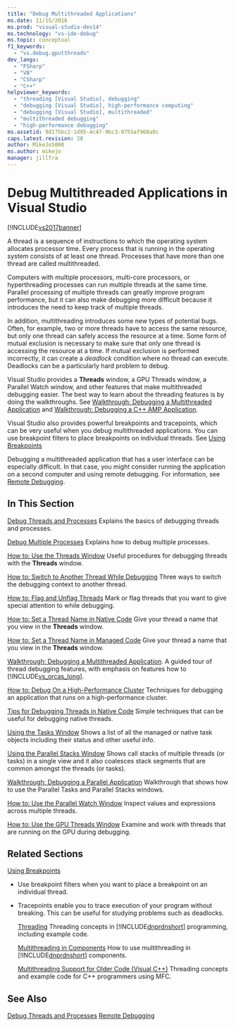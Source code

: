 ```yaml
---
title: "Debug Multithreaded Applications"
ms.date: 11/15/2016
ms.prod: "visual-studio-dev14"
ms.technology: "vs-ide-debug"
ms.topic: conceptual
f1_keywords:
  - "vs.debug.gputthreads"
dev_langs:
  - "FSharp"
  - "VB"
  - "CSharp"
  - "C++"
helpviewer_keywords:
  - "threading [Visual Studio], debugging"
  - "debugging [Visual Studio], high-performance computing"
  - "debugging [Visual Studio], multithreaded"
  - "multithreaded debugging"
  - "high-performance debugging"
ms.assetid: 9d175bc2-1d95-4c47-9bc3-9755af968a9c
caps.latest.revision: 28
author: MikeJo5000
ms.author: mikejo
manager: jillfra
---
```

# Debug Multithreaded Applications in Visual Studio
[!INCLUDE[vs2017banner](../includes/vs2017banner.md)]

A thread is a sequence of instructions to which the operating system allocates processor time. Every process that is running in the operating system consists of at least one thread. Processes that have more than one thread are called multithreaded.

 Computers with multiple processors, multi-core processors, or hyperthreading processes can run multiple threads at the same time. Parallel processing of multiple threads can greatly improve program performance, but it can also make debugging more difficult because it introduces the need to keep track of multiple threads.

 In addition, multithreading introduces some new types of potential bugs. Often, for example, two or more threads have to access the same resource, but only one thread can safely access the resource at a time. Some form of mutual exclusion is necessary to make sure that only one thread is accessing the resource at a time. If mutual exclusion is performed incorrectly, it can create a *deadlock* condition where no thread can execute. Deadlocks can be a particularly hard problem to debug.

 Visual Studio provides a **Threads** window, a GPU Threads window, a Parallel Watch window, and other features that make multithreaded debugging easier. The best way to learn about the threading features is by doing the walkthroughs. See [Walkthrough: Debugging a Multithreaded Application](../debugger/walkthrough-debugging-a-multithreaded-application.md) and [Walkthrough: Debugging a C++ AMP Application](http://msdn.microsoft.com/library/40e92ecc-f6ba-411c-960c-b3047b854fb5).

 Visual Studio also provides powerful breakpoints and tracepoints, which can be very useful when you debug multithreaded applications. You can use breakpoint filters to place breakpoints on individual threads. See [Using Breakpoints](../debugger/using-breakpoints.md)

 Debugging a multithreaded application that has a user interface can be especially difficult. In that case, you might consider running the application on a second computer and using remote debugging. For information, see [Remote Debugging](../debugger/remote-debugging.md).

## In This Section
 [Debug Threads and Processes](../debugger/debug-threads-and-processes.md)
 Explains the basics of debugging threads and processes.

 [Debug Multiple Processes](../debugger/debug-multiple-processes.md)
 Explains how to debug multiple processes.

 [How to: Use the Threads Window](../debugger/how-to-use-the-threads-window.md)
 Useful procedures for debugging threads with the **Threads** window.

 [How to: Switch to Another Thread While Debugging](../debugger/how-to-switch-to-another-thread-while-debugging.md)
 Three ways to switch the debugging context to another thread.

 [How to: Flag and Unflag Threads](../debugger/how-to-flag-and-unflag-threads.md)
 Mark or flag threads that you want to give special attention to while debugging.

 [How to: Set a Thread Name in Native Code](../debugger/how-to-set-a-thread-name-in-native-code.md)
 Give your thread a name that you view in the **Threads** window.

 [How to: Set a Thread Name in Managed Code](../debugger/how-to-set-a-thread-name-in-managed-code.md)
 Give your thread a name that you view in the **Threads** window.

 [Walkthrough: Debugging a Multithreaded Application](../debugger/walkthrough-debugging-a-multithreaded-application.md).
 A guided tour of thread debugging features, with emphasis on features how to [!INCLUDE[vs_orcas_long](../includes/vs-orcas-long-md.md)].

 [How to: Debug On a High-Performance Cluster](../debugger/how-to-debug-on-a-high-performance-cluster.md)
 Techniques for debugging an application that runs on a high-performance cluster.

 [Tips for Debugging Threads in Native Code](../debugger/tips-for-debugging-threads-in-native-code.md)
 Simple techniques that can be useful for debugging native threads.

 [Using the Tasks Window](../debugger/using-the-tasks-window.md)
 Shows a list of all the managed or native task objects including their status and other useful info.

 [Using the Parallel Stacks Window](../debugger/using-the-parallel-stacks-window.md)
 Shows call stacks of multiple threads (or tasks) in a single view and it also coalesces stack segments that are common amongst the threads (or tasks).

 [Walkthrough: Debugging a Parallel Application](../debugger/walkthrough-debugging-a-parallel-application.md)
 Walkthrough that shows how to use the Parallel Tasks and Parallel Stacks windows.

 [How to: Use the Parallel Watch Window](../debugger/how-to-use-the-parallel-watch-window.md)
 Inspect values and expressions across multiple threads.

 [How to: Use the GPU Threads Window](../debugger/how-to-use-the-gpu-threads-window.md)
 Examine and work with threads that are running on the GPU during debugging.

## Related Sections
 [Using Breakpoints](../debugger/using-breakpoints.md)
 - Use breakpoint filters when you want to place a breakpoint on an individual thread.

- Tracepoints enable you to trace execution of your program without breaking. This can be useful for studying problems such as deadlocks.

  [Threading](http://msdn.microsoft.com/library/7b46a7d9-c6f1-46d1-a947-ae97471bba87)
  Threading concepts in [!INCLUDE[dnprdnshort](../includes/dnprdnshort-md.md)] programming, including example code.

  [Multithreading in Components](http://msdn.microsoft.com/library/2fc31e68-fb71-4544-b654-0ce720478779)
  How to use multithreading in [!INCLUDE[dnprdnshort](../includes/dnprdnshort-md.md)] components.

  [Multithreading Support for Older Code (Visual C++)](http://msdn.microsoft.com/library/24425b1f-5031-4c6b-aac7-017115a40e7c)
  Threading concepts and example code for C++ programmers using MFC.

## See Also
 [Debug Threads and Processes](../debugger/debug-threads-and-processes.md)
 [Remote Debugging](../debugger/remote-debugging.md)
